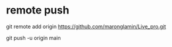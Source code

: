 # remote push 
git remote add origin https://github.com/maronglamin/Live_pro.git

git push -u origin main